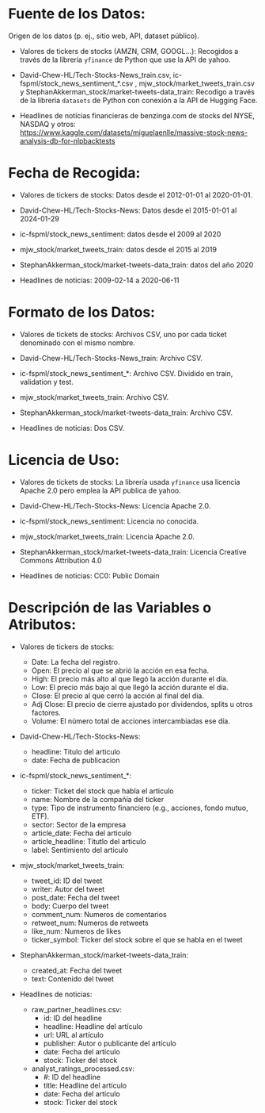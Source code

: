 # Fuente de los Datos:
Origen de los datos (p. ej., sitio web, API, dataset público).

- Valores de tickers de stocks (AMZN, CRM, GOOGL...): Recogidos a través de la librería `yfinance` de Python que use la API de yahoo.

- David-Chew-HL/Tech-Stocks-News_train.csv, ic-fspml/stock_news_sentiment_*.csv , mjw_stock/market_tweets_train.csv y StephanAkkerman_stock/market-tweets-data_train: Recodigo a través de la libreria `datasets` de Python con conexión a la API de Hugging Face.

- Headlines de noticias financieras de benzinga.com de stocks del NYSE, NASDAQ y otros: https://www.kaggle.com/datasets/miguelaenlle/massive-stock-news-analysis-db-for-nlpbacktests

# Fecha de Recogida:
- Valores de tickers de stocks: Datos desde el 2012-01-01 al 2020-01-01.

- David-Chew-HL/Tech-Stocks-News: Datos desde el 2015-01-01 al 2024-01-29

- ic-fspml/stock_news_sentiment: datos desde el 2009 al 2020 

- mjw_stock/market_tweets_train: datos desde el 2015 al 2019

- StephanAkkerman_stock/market-tweets-data_train: datos del año 2020

- Headlines de noticias: 2009-02-14 a 2020-06-11

# Formato de los Datos:
- Valores de tickets de stocks: Archivos CSV, uno por cada ticket denominado con el mismo nombre.

- David-Chew-HL/Tech-Stocks-News_train: Archivo CSV.

- ic-fspml/stock_news_sentiment_*: Archivo CSV. Dividido en train, validation y test.

- mjw_stock/market_tweets_train: Archivo CSV.

- StephanAkkerman_stock/market-tweets-data_train: Archivo CSV.

- Headlines de noticias: Dos CSV.

# Licencia de Uso:
- Valores de tickets de stocks: La librería usada `yfinance` usa licencia Apache 2.0 pero emplea la API publica de yahoo.

- David-Chew-HL/Tech-Stocks-News: Licencia Apache 2.0.

- ic-fspml/stock_news_sentiment: Licencia no conocida.

- mjw_stock/market_tweets_train: Licencia Apache 2.0.

- StephanAkkerman_stock/market-tweets-data_train: Licencia Creative Commons Attribution 4.0

- Headlines de noticias: CC0: Public Domain

# Descripción de las Variables o Atributos:
- Valores de tickers de stocks:
    - Date: La fecha del registro.
    - Open: El precio al que se abrió la acción en esa fecha.
    - High: El precio más alto al que llegó la acción durante el día.
    - Low: El precio más bajo al que llegó la acción durante el día.
    - Close: El precio al que cerró la acción al final del día.
    - Adj Close: El precio de cierre ajustado por dividendos, splits u otros factores.
    - Volume: El número total de acciones intercambiadas ese día.

- David-Chew-HL/Tech-Stocks-News:
    - headline: Titulo del articulo 
    - date: Fecha de publicacion

- ic-fspml/stock_news_sentiment_*:
    - ticker: Ticket del stock que habla el articulo
    - name: Nombre de la compañía del ticker
    - type: Tipo de instrumento financiero (e.g., acciones, fondo mutuo, ETF).
    - sector: Sector de la empresa
    - article_date: Fecha del articulo
    - article_headline: Titutlo del articulo
    - label: Sentimiento del articulo

- mjw_stock/market_tweets_train:
    - tweet_id: ID del tweet
    - writer: Autor del tweet
    - post_date: Fecha del tweet
    - body: Cuerpo del tweet
    - comment_num: Numeros de comentarios
    - retweet_num: Numeros de retweets
    - like_num: Numeros de likes
    - ticker_symbol: Ticker del stock sobre el que se habla en el tweet

- StephanAkkerman_stock/market-tweets-data_train:
    - created_at: Fecha del tweet
    - text: Contenido del tweet
 
- Headlines de noticias:
    - raw_partner_headlines.csv:
      - id: ID del headline
      - headline: Headline del artículo
      - url: URL al artículo
      - publisher: Autor o publicante del artículo
      - date: Fecha del artículo
      - stock: Ticker del stock
    - analyst_ratings_processed.csv:
      - #: ID del headline
      - title: Headline del artículo
      - date: Fecha del artículo
      - stock: Ticker del stock
